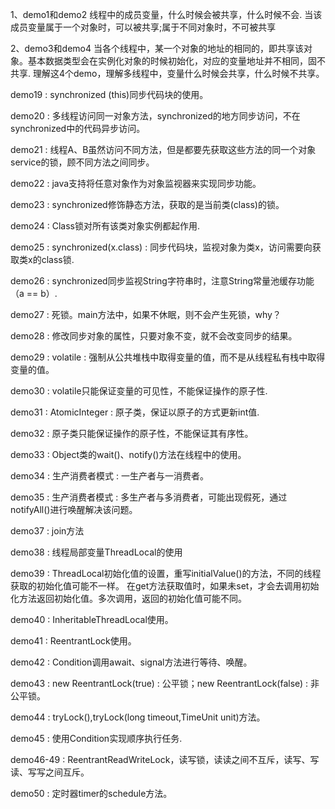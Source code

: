 1、demo1和demo2
    线程中的成员变量，什么时候会被共享，什么时候不会.
    当该成员变量属于一个对象时，可以被共享;属于不同对象时，不可被共享

2、demo3和demo4
    当各个线程中，某一个对象的地址的相同的，即共享该对象。基本数据类型会在实例化对象的时候初始化，对应的变量地址并不相同，固不共享.
    理解这4个demo，理解多线程中，变量什么时候会共享，什么时候不共享。
    
demo19 : synchronized (this)同步代码块的使用。

demo20 : 多线程访问同一对象方法，synchronized的地方同步访问，不在synchronized中的代码异步访问。

demo21 : 线程A、B虽然访问不同方法，但是都要先获取这些方法的同一个对象service的锁，顾不同方法之间同步。

demo22 : java支持将任意对象作为对象监视器来实现同步功能。

demo23 : synchronized修饰静态方法，获取的是当前类(class)的锁。

demo24 : Class锁对所有该类对象实例都起作用.

demo25 : synchronized(x.class) : 同步代码块，监视对象为类x，访问需要向获取类x的class锁.

demo26 : synchronized同步监视String字符串时，注意String常量池缓存功能（a == b）.

demo27 : 死锁。main方法中，如果不休眠，则不会产生死锁，why？

demo28 : 修改同步对象的属性，只要对象不变，就不会改变同步的结果。

demo29 : volatile : 强制从公共堆栈中取得变量的值，而不是从线程私有栈中取得变量的值。

demo30 : volatile只能保证变量的可见性，不能保证操作的原子性.

demo31 : AtomicInteger : 原子类，保证以原子的方式更新int值.

demo32 : 原子类只能保证操作的原子性，不能保证其有序性。

demo33 : Object类的wait()、notify()方法在线程中的使用。

demo34 : 生产消费者模式 : 一生产者与一消费者。

demo35 : 生产消费者模式 : 多生产者与多消费者，可能出现假死，通过notifyAll()进行唤醒解决该问题。

demo37 : join方法

demo38 : 线程局部变量ThreadLocal的使用

demo39 : ThreadLocal初始化值的设置，重写initialValue()的方法，不同的线程获取的初始化值可能不一样。
            在get方法获取值时，如果未set，才会去调用初始化方法返回初始化值。多次调用，返回的初始化值可能不同。
            
demo40 : InheritableThreadLocal使用。

demo41 : ReentrantLock使用。

demo42 : Condition调用await、signal方法进行等待、唤醒。

demo43 : new ReentrantLock(true) : 公平锁；new ReentrantLock(false) : 非公平锁。

demo44 : tryLock(),tryLock(long timeout,TimeUnit unit)方法。

demo45 : 使用Condition实现顺序执行任务.

demo46-49 : ReentrantReadWriteLock，读写锁，读读之间不互斥，读写、写读、写写之间互斥。

demo50 : 定时器timer的schedule方法。